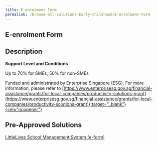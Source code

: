 ```yaml
---
title: E-enrolment Form
permalink: /browse-all-solutions-Early-Childhood/E-enrolment-Form
---
```


## E-enrolment Form
## Description

**Support Level and Conditions**

Up to 70% for SMEs, 50% for non-SMEs

Funded and administrated by Enterprise Singapore (ESG). For more information, please refer to
[https://www.enterprisesg.gov.sg/financial-assistance/grants/for-local-companies/productivity-solutions-grant](https://www.enterprisesg.gov.sg/financial-assistance/grants/for-local-companies/productivity-solutions-grant){:target="_blank"}{:rel="noopener"}

## Pre-Approved Solutions

<a href='/productivity-solutions-grant/solutionrepo/solution2558' target='_blank'>LittleLives School Management System (e-form)</a><br>
